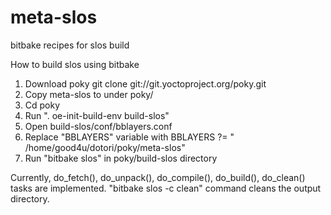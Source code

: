 # meta-slos
bitbake recipes for slos build

How to build slos using bitbake
1. Download poky 
   git clone git://git.yoctoproject.org/poky.git
2. Copy meta-slos to under poky/
3. Cd poky
4. Run ". oe-init-build-env build-slos"
5. Open build-slos/conf/bblayers.conf
6. Replace "BBLAYERS" variable with
   BBLAYERS ?= " /home/good4u/dotori/poky/meta-slos"
7. Run "bitbake slos" in poky/build-slos directory

Currently, do_fetch(), do_unpack(), do_compile(), do_build(), do_clean() 
tasks are implemented.
"bitbake slos -c clean" command cleans the output directory.
